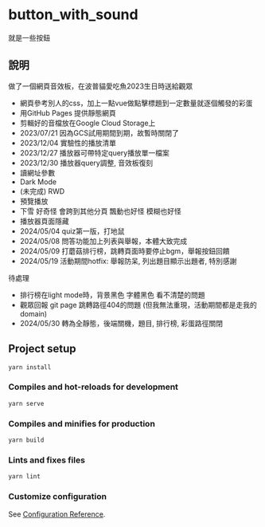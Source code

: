 # button_with_sound
就是一些按鈕

## 說明
做了一個網頁音效板，在波普貓愛吃魚2023生日時送給觀眾
- 網頁參考別人的css，加上一點vue做點擊標題到一定數量就逐個觸發的彩蛋
- 用GitHub Pages 提供靜態網頁
- 剪輯好的音檔放在Google Cloud Storage上
- 2023/07/21 因為GCS試用期間到期，故暫時關閉了
- 2023/12/04 實驗性的播放清單
- 2023/12/27 播放器可帶特定query播放單一檔案
- 2023/12/30 播放器query調整, 音效板復刻
- 讀網址參數
- Dark Mode
- (未完成) RWD
- 預覽播放
- 下雪 好奇怪 會跨到其他分頁 飄動也好怪 模糊也好怪
- 播放器頁面隱藏
- 2024/05/04 quiz第一版，打地鼠
- 2024/05/08 問答功能加上列表與舉報，本體大致完成
- 2024/05/09 打蘑菇排行榜，跳轉頁面時要停止bgm，舉報按鈕回饋
- 2024/05/19 活動期間hotfix: 舉報防呆, 列出題目顯示出題者, 特別感謝

待處理
- 排行榜在light mode時，背景黑色 字體黑色 看不清楚的問題
- 觀眾回報 git page 跳轉路徑404的問題 (但我無法重現，活動期間都是走我的domain)
- 2024/05/30 轉為全靜態，後端關機，題目, 排行榜, 彩蛋路徑關閉

## Project setup
```
yarn install
```

### Compiles and hot-reloads for development
```
yarn serve
```

### Compiles and minifies for production
```
yarn build
```

### Lints and fixes files
```
yarn lint
```

### Customize configuration
See [Configuration Reference](https://cli.vuejs.org/config/).
